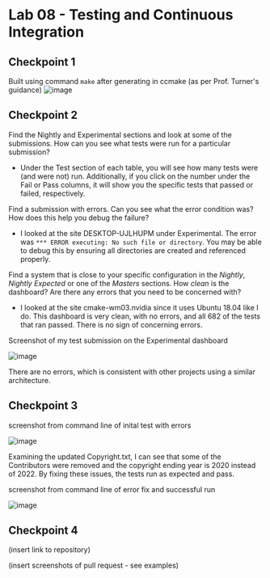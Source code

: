 # Lab 08 - Testing and Continuous Integration

## Checkpoint 1

Built using command `make` after generating in ccmake (as per Prof. Turner's guidance)
![image](https://user-images.githubusercontent.com/25308429/159069993-320e46a0-b22a-42cd-8fcc-77c8eaa33c31.png)

## Checkpoint 2

Find the Nightly and Experimental sections and look at some of the submissions. How can you see what tests were run for a particular submission?
- Under the Test section of each table, you will see how many tests were (and were not) run. Additionally, if you click on the number under the Fail or Pass columns, it will show you the specific tests that passed or failed, respectively.

Find a submission with errors. Can you see what the error condition was? How does this help you debug the failure?
- I looked at the site DESKTOP-UJLHUPM under Experimental. The error was `*** ERROR executing: No such file or directory`. You may be able to debug this by ensuring all directories are created and referenced properly.

Find a system that is close to your specific configuration in the _Nightly_, _Nightly Expected_ or one of the _Masters_ sections. How _clean_ is the dashboard? Are there any errors that you need to be concerned with?
- I looked at the site cmake-wm03.nvidia since it uses Ubuntu 18.04 like I do. This dashboard is very clean, with no errors, and all 682 of the tests that ran passed. There is no sign of concerning errors.

Screenshot of my test submission on the Experimental dashboard

![image](https://user-images.githubusercontent.com/25308429/159100924-b453049d-9680-4b18-9097-ade5ef324826.png)

There are no errors, which is consistent with other projects using a similar architecture.

## Checkpoint 3

screenshot from command line of inital test with errors

![image](https://user-images.githubusercontent.com/25308429/159101279-45a1cf4b-b25a-41cc-a1a9-db25cb4b5778.png)

Examining the updated Copyright.txt, I can see that some of the Contributors were removed and the copyright ending year is 2020 instead of 2022. By fixing these issues, the tests run as expected and pass.

screenshot from command line of error fix and successful run

![image](https://user-images.githubusercontent.com/25308429/159101654-e501f68e-36b9-41f0-9371-2020573b790d.png)

## Checkpoint 4

(insert link to repository)

(insert screenshots of pull request - see examples)

